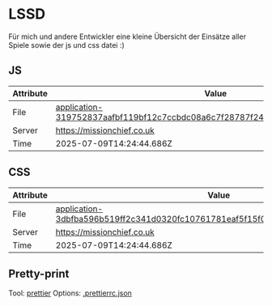 # LSSD

Für mich und andere Entwickler eine kleine Übersicht der Einsätze aller Spiele sowie der js und css datei :)

<!-- automated -->

## JS

| Attribute | Value                                                                                                                                                                                                |
| --------- | ---------------------------------------------------------------------------------------------------------------------------------------------------------------------------------------------------- |
| File      | [application-319752837aafbf119bf12c7ccbdc08a6c7f28787f2434159d8a00d0fe6d630f1.js](https://missionchief.co.uk/assets/application-319752837aafbf119bf12c7ccbdc08a6c7f28787f2434159d8a00d0fe6d630f1.js) |
| Server    | https://missionchief.co.uk                                                                                                                                                                           |
| Time      | 2025-07-09T14:24:44.686Z                                                                                                                                                                             |

## CSS

| Attribute | Value                                                                                                                                                                                                  |
| --------- | ------------------------------------------------------------------------------------------------------------------------------------------------------------------------------------------------------ |
| File      | [application-3dbfba596b519ff2c341d0320fc10761781eaf5f15f095b716db7d10795d2bdf.css](https://missionchief.co.uk/assets/application-3dbfba596b519ff2c341d0320fc10761781eaf5f15f095b716db7d10795d2bdf.css) |
| Server    | https://missionchief.co.uk                                                                                                                                                                             |
| Time      | 2025-07-09T14:24:44.686Z                                                                                                                                                                               |

## Pretty-print

Tool: [prettier](https://prettier.io)
Options: [.prettierrc.json](./.prettierrc.json)

<!-- /automated -->
